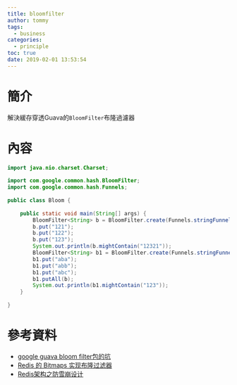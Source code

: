 ```yaml
---
title: bloomfilter
author: tommy
tags:
  - business
categories:
  - principle
toc: true
date: 2019-02-01 13:53:54
---
```


# 簡介

解決緩存穿透Guava的`BloomFilter`布隆過濾器

<!--more-->
# 內容

```java
import java.nio.charset.Charset;
 
import com.google.common.hash.BloomFilter;
import com.google.common.hash.Funnels;
 
public class Bloom {
     
    public static void main(String[] args) {
        BloomFilter<String> b = BloomFilter.create(Funnels.stringFunnel(Charset.forName("utf-8")), 1000, 0.000001);
        b.put("121");
        b.put("122");
        b.put("123");
        System.out.println(b.mightContain("12321"));
        BloomFilter<String> b1 = BloomFilter.create(Funnels.stringFunnel(Charset.forName("utf-8")), 1000, 0.000001);
        b1.put("aba");
        b1.put("abb");
        b1.put("abc");
        b1.putAll(b);
        System.out.println(b1.mightContain("123"));
    }
 
}
```

# 參考資料
- [google guava bloom filter包的坑](http://www.voidcn.com/article/p-qmryfmjc-sa.html)
- [Redis 的 Bitmaps 实现布隆过滤器](https://mp.weixin.qq.com/s/TBCEwLVAXdsTszRVpXhVug)
- [Redis架构之防雪崩设计](https://mp.weixin.qq.com/s/TBCEwLVAXdsTszRVpXhVug)

